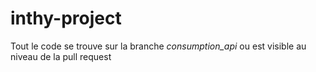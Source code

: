 # inthy-project

Tout le code se trouve sur la branche *consumption_api* ou est visible au niveau de la pull request
